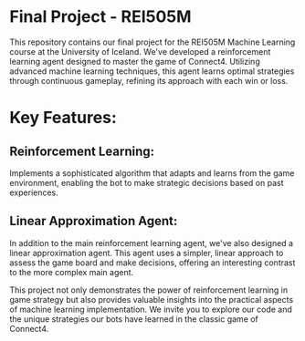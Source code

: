 # Final Project - REI505M

This repository contains our final project for the REI505M Machine Learning course at the University of Iceland. We've developed a reinforcement learning agent designed to master the game of Connect4. Utilizing advanced machine learning techniques, this agent learns optimal strategies through continuous gameplay, refining its approach with each win or loss.

# Key Features:

## Reinforcement Learning:
Implements a sophisticated algorithm that adapts and learns from the game environment, enabling the bot to make strategic decisions based on past experiences.

## Linear Approximation Agent:
In addition to the main reinforcement learning agent, we've also designed a linear approximation agent. This agent uses a simpler, linear approach to assess the game board and make decisions, offering an interesting contrast to the more complex main agent.

This project not only demonstrates the power of reinforcement learning in game strategy but also provides valuable insights into the practical aspects of machine learning implementation. We invite you to explore our code and the unique strategies our bots have learned in the classic game of Connect4.
